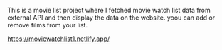 This is a movie list project where I fetched movie watch list data from          
external API and then display the data on the website. yoou can add or remove films from your list.                                                                                             
 
https://moviewatchlist1.netlify.app/    
